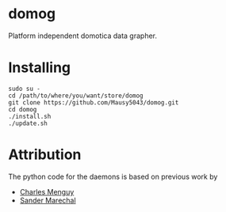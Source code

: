 # domog
Platform independent domotica data grapher. 

# Installing

```
sudo su -
cd /path/to/where/you/want/store/domog
git clone https://github.com/Mausy5043/domog.git
cd domog
./install.sh
./update.sh
```

# Attribution
The python code for the daemons is based on previous work by
- [Charles Menguy](http://stackoverflow.com/questions/10217067/implementing-a-full-python-unix-style-daemon-process)
- [Sander Marechal](http://www.jejik.com/articles/2007/02/a_simple_unix_linux_daemon_in_python/)
